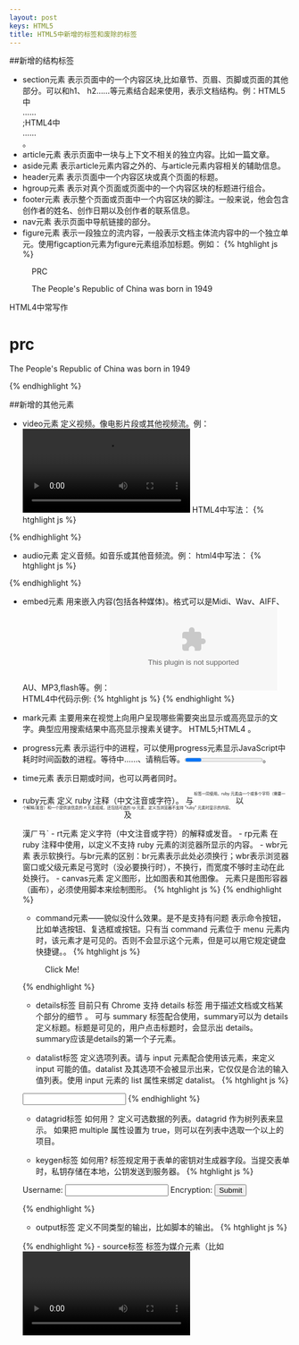 ```yaml
---
layout: post
keys: HTML5
title: HTML5中新增的标签和废除的标签
---
```

##新增的结构标签

- section元素 
	表示页面中的一个内容区块,比如章节、页眉、页脚或页面的其他部分。可以和h1、 h2……等元素结合起来使用，表示文档结构。例：HTML5中<section>……</section>;HTML4中<div> ……</div>。
- article元素 
	表示页面中一块与上下文不相关的独立内容。比如一篇文章。
- aside元素 
	表示article元素内容之外的、与article元素内容相关的辅助信息。
- header元素 
	表示页面中一个内容区块或真个页面的标题。
- hgroup元素 
	表示对真个页面或页面中的一个内容区块的标题进行组合。
- footer元素 
	表示整个页面或页面中一个内容区块的脚注。一般来说，他会包含创作者的姓名、创作日期以及创作者的联系信息。
- nav元素 
	表示页面中导航链接的部分。
- figure元素 
	表示一段独立的流内容，一般表示文档主体流内容中的一个独立单元。使用figcaption元素为figure元素组添加标题。例如： 
{% htghlight js %}
<figure> 
<figcaption>PRC</figcaption> 
<p>The People's Republic of China was born in 1949</p> 
</figure> 
HTML4中常写作 
<dl> 
<h1>prc</h1> 
<p>The People's Republic of China was born in 1949</p> 
</dl>
{% endhighlight %}

##新增的其他元素

- video元素 
	定义视频。像电影片段或其他视频流。例：<video src="movie.ogg" controls="controls">video元素</video> 
	HTML4中写法： 
{% htghlight js %}
<object type="video/ogg" data="move.ogv"> 
  <param name ="src" value="movie.ogv"> 
</object>
{% endhighlight %}

- audio元素 
	定义音频。如音乐或其他音频流。例：<audio src ="someaudio.wav">audio元素</audio> 
html4中写法： 
{% htghlight js %}
<object tyle="application/ogg" data="someaudio.wav"> 
  <param name ="src" value= "someaudio.wav"> 
</object>
{% endhighlight %}

- embed元素 
	用来嵌入内容(包括各种媒体)。格式可以是Midi、Wav、AIFF、AU、MP3,flash等。例：<embed src="flash.swf" /> 
	HTML4中代码示例:
{% htghlight js %}
<object data="flash.swf" type="application/x-shockwave-flash"><object>
{% endhighlight %}

- mark元素 
	主要用来在视觉上向用户呈现哪些需要突出显示或高亮显示的文字。典型应用搜索结果中高亮显示搜素关键字。 
	HTML5<mark></mark>;HTML4 <span></span>。
- progress元素 
	表示运行中的进程，可以使用progress元素显示JavaScript中耗时时间函数的进程。等待中……、请稍后等。<progress></progress>。
- time元素 
	表示日期或时间，也可以两者同时。
- ruby元素 
	定义 ruby 注释（中文注音或字符）。 
	与 <ruby> 以及 <rt> 标签一同使用。ruby 元素由一个或多个字符（需要一个解释/发音）和一个提供该信息的 rt 元素组成，还包括可选的 rp 元素，定义当浏览器不支持 "ruby" 元素时显示的内容。 
<ruby> 
  漢 <rt><rp>(</rp>ㄏㄢˋ<rp>)</rp></rt> 
</ruby>
- rt元素 
	定义字符（中文注音或字符）的解释或发音。
- rp元素 
	在 ruby 注释中使用，以定义不支持 ruby 元素的浏览器所显示的内容。
- wbr元素 
	表示软换行。与br元素的区别：br元素表示此处必须换行；wbr表示浏览器窗口或父级元素足弓宽时（没必要换行时），不换行，而宽度不够时主动在此处换行。
- canvas元素 
	定义图形，比如图表和其他图像。<canvas> 元素只是图形容器（画布），必须使用脚本来绘制图形。 
{% htghlight js %}
<canvas id="myCanvas"></canvas><script type="text/javascript"> 
var canvas=document.getElementById('myCanvas'); 
var ctx=canvas.getContext('2d'); 
ctx.fillStyle='#FF0000'; 
ctx.fillRect(0,0,80,100); 
</script>
{% endhighlight %}

- command元素——貌似没什么效果。是不是支持有问题 
	表示命令按钮，比如单选按钮、复选框或按钮。只有当 command 元素位于 menu 元素内时，该元素才是可见的。否则不会显示这个元素，但是可以用它规定键盘快捷键。。 
{% htghlight js %}
<menu> 
<command onclick="alert('Hello World')"> 
Click Me!</command> 
</menu>
{% endhighlight %}

- details标签 目前只有 Chrome 支持 details 标签 
	用于描述文档或文档某个部分的细节 。 可与 summary 标签配合使用，summary可以为 details 定义标题。标题是可见的，用户点击标题时，会显示出 details。summary应该是details的第一个子元素。

- datalist标签 
	定义选项列表。请与 input 元素配合使用该元素，来定义 input 可能的值。datalist 及其选项不会被显示出来，它仅仅是合法的输入值列表。使用 input 元素的 list 属性来绑定 datalist。 
{% htghlight js %}
<input id="myCar" list="cars" /> 
<datalist id="cars"> 
  <option value="BMW"> 
  <option value="Ford"> 
  <option value="Volvo"> 
</datalist>
{% endhighlight %}

- datagrid标签 如何用？ 
	定义可选数据的列表。datagrid 作为树列表来显示。 如果把 multiple 属性设置为 true，则可以在列表中选取一个以上的项目。

- keygen标签 如何用? 
	标签规定用于表单的密钥对生成器字段。当提交表单时，私钥存储在本地，公钥发送到服务器。
{% htghlight js %}
<form action="demo_keygen.asp" method="get"> 
Username: <input type="text" name="usr_name" /> 
Encryption: <keygen name="security" /> 
<input type="submit" /> 
</form>
{% endhighlight %}

- output标签 
	定义不同类型的输出，比如脚本的输出。 
{% htghlight js %}
<form action="form_action.asp" method="get" name="sumform"> 
<output name="sum"></output> 
</form>
{% endhighlight %}
- source标签 
	标签为媒介元素（比如 <video> 和 <audio>）定义媒介资源。
- menu标签 
定义菜单列表。当希望列出表单控件时使用该标签。注意与nav的区别，menu专门用于表单控件。 
{% htghlight js %}
<menu> 
<li><input type="checkbox" />Red</li> 
<li><input type="checkbox" />blue</li> 
</menu>
{% endhighlight %}

##新增input标签

- email 
	必须输入email
- url 
	必须输入url地址
- number 
	必须输入数值
- range 
	必须输入一定范围内数值
- Date Pickers（日期选择器） 
	拥有多个可供选取日期和时间的新输入类型： 
	date - 选取日、月、年 
	month - 选取月、年 
	week - 选取周和年 
	time - 选取时间（小时和分钟） 
	datetime - 选取时间、日、月、年（UTC 时间） 
	datetime-local - 选取时间、日、月、年（本地时间）
- search 
	用于搜索域，域显示为常规的文本域。
- color